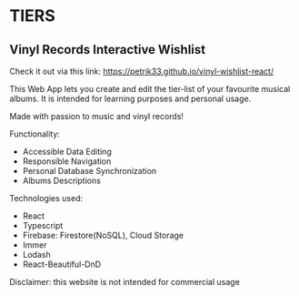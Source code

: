 # TIERS

## Vinyl Records Interactive Wishlist

Check it out via this link: https://petrik33.github.io/vinyl-wishlist-react/

This Web App lets you create and edit the tier-list
of your favourite musical albums. It is intended for learning purposes
and personal usage.

Made with passion to music and vinyl records!

Functionality:

* Accessible Data Editing
* Responsible Navigation
* Personal Database Synchronization
* Albums Descriptions

Technologies used:

* React
* Typescript
* Firebase: Firestore(NoSQL), Cloud Storage
* Immer
* Lodash
* React-Beautiful-DnD

Disclaimer: this website is not intended for commercial usage
